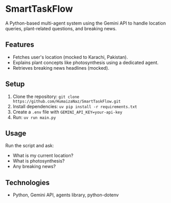 # SmartTaskFlow

A Python-based multi-agent system using the Gemini API to handle location queries, plant-related questions, and breaking news.

## Features

- Fetches user's location (mocked to Karachi, Pakistan).
- Explains plant concepts like photosynthesis using a dedicated agent.
- Retrieves breaking news headlines (mocked).

## Setup

1. Clone the repository: `git clone https://github.com/HumaizaNaz/SmartTaskFlow.git`
2. Install dependencies: `uv pip install -r requirements.txt`
3. Create a `.env` file with `GEMINI_API_KEY=your-api-key`
4. Run: `uv run main.py`

## Usage

Run the script and ask:

- What is my current location?
- What is photosynthesis?
- Any breaking news?

## Technologies

- Python, Gemini API, agents library, python-dotenv
